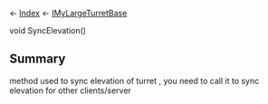 ← [Index](Api-Index) ← [IMyLargeTurretBase](Sandbox.ModAPI.Ingame.IMyLargeTurretBase)

void SyncElevation()

## Summary

method used to sync elevation of turret , you need to call it to sync elevation for other clients/server

